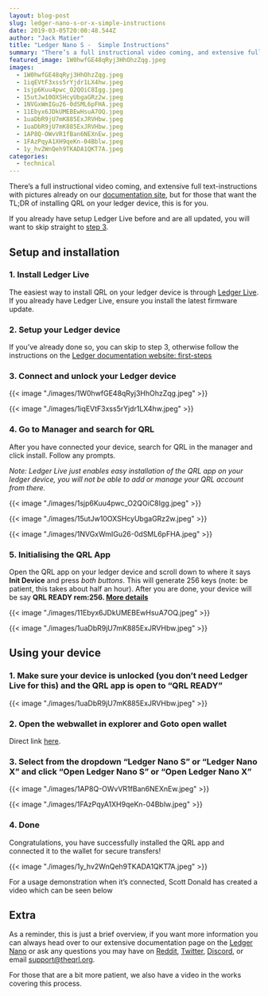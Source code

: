 ```yaml
---
layout: blog-post
slug: ledger-nano-s-or-x-simple-instructions
date: 2019-03-05T20:00:48.544Z
author: "Jack Matier"
title: "Ledger Nano S -  Simple Instructions"
summary: "There’s a full instructional video coming, and extensive full text-instructions with pictures already on our documentation site, but for those that want the TL;DR of installing QRL on your ledger device, this is for you."
featured_image: 1W0hwfGE48qRyj3HhOhzZqg.jpeg
images:
  - 1W0hwfGE48qRyj3HhOhzZqg.jpeg
  - 1iqEVtF3xss5rYjdr1LX4hw.jpeg
  - 1sjp6Kuu4pwc_O2QOiC8Igg.jpeg
  - 15utJw10OXSHcyUbgaGRz2w.jpeg
  - 1NVGxWmIGu26-0dSML6pFHA.jpeg
  - 11Ebyx6JDkUMEBEwHsuA7OQ.jpeg
  - 1uaDbR9jU7mK885ExJRVHbw.jpeg
  - 1uaDbR9jU7mK885ExJRVHbw.jpeg
  - 1AP8Q-OWvVR1fBan6NEXnEw.jpeg
  - 1FAzPqyA1XH9qeKn-04Bblw.jpeg
  - 1y_hv2WnQeh9TKADA1QKT7A.jpeg
categories:
  - technical
---
```


There’s a full instructional video coming, and extensive full text-instructions with pictures already on our [documentation site](https://docs.theqrl.org/wallet/ledger-nano-s/), but for those that want the TL;DR of installing QRL on your ledger device, this is for you.

If you already have setup Ledger Live before and are all updated, you will want to skip straight to [step 3](#8897).

## Setup and installation

### 1. Install Ledger Live

The easiest way to install QRL on your ledger device is through [Ledger Live](https://www.ledger.com/pages/ledger-live). If you already have Ledger Live, ensure you install the latest firmware update.

### 2. Setup your Ledger device

If you’ve already done so, you can skip to step 3, otherwise follow the instructions on the [Ledger documentation website: first-steps](https://support.ledger.com/hc/en-us/articles/360006395233-Take-your-first-steps)

### 3. Connect and unlock your Ledger device

{{< image "./images/1W0hwfGE48qRyj3HhOhzZqg.jpeg" >}}

{{< image "./images/1iqEVtF3xss5rYjdr1LX4hw.jpeg" >}}

### 4. Go to Manager and search for QRL

After you have connected your device, search for QRL in the manager and click install. Follow any prompts.

*Note: Ledger Live just enables easy installation of the QRL app on your ledger device, you will not be able to add or manage your QRL account from there.*

{{< image "./images/1sjp6Kuu4pwc_O2QOiC8Igg.jpeg" >}}

{{< image "./images/15utJw10OXSHcyUbgaGRz2w.jpeg" >}}

{{< image "./images/1NVGxWmIGu26-0dSML6pFHA.jpeg" >}}

### 5. Initialising the QRL App

Open the QRL app on your ledger device and scroll down to where it says **Init Device** and press *both buttons*. This will generate 256 keys (note: be patient, this takes about half an hour). After you are done, your device will be say **QRL READY rem:256. [More details](https://docs.theqrl.org/wallet/ledger-nano-s/#initialising-the-qrl-app)**

{{< image "./images/11Ebyx6JDkUMEBEwHsuA7OQ.jpeg" >}}

{{< image "./images/1uaDbR9jU7mK885ExJRVHbw.jpeg" >}}

## Using your device

### 1. Make sure your device is unlocked (you don’t need Ledger Live for this) and the QRL app is open to “QRL READY”

{{< image "./images/1uaDbR9jU7mK885ExJRVHbw.jpeg" >}}

### 2. Open the webwallet in explorer and Goto open wallet

Direct link [here](https://wallet.theqrl.org/open).

### 3. Select from the dropdown “Ledger Nano S” or “Ledger Nano X” and click “Open Ledger Nano S” or “Open Ledger Nano X”

{{< image "./images/1AP8Q-OWvVR1fBan6NEXnEw.jpeg" >}}

{{< image "./images/1FAzPqyA1XH9qeKn-04Bblw.jpeg" >}}

### 4. Done

Congratulations, you have successfully installed the QRL app and connected it to the wallet for secure transfers!

{{< image "./images/1y_hv2WnQeh9TKADA1QKT7A.jpeg" >}}

For a usage demonstration when it’s connected, Scott Donald has created a video which can be seen below


## Extra

As a reminder, this is just a brief overview, if you want more information you can always head over to our extensive documentation page on the [Ledger Nano](https://docs.theqrl.org/wallet/ledger-nano-s/) or ask any questions you may have on [Reddit](https://reddit.com/r/QRL), [Twitter](https://twitter.com/QRLedger), [Discord](/discord), or email [support@theqrl.org](mailto:support@theqrl.org).

For those that are a bit more patient, we also have a video in the works covering this process.